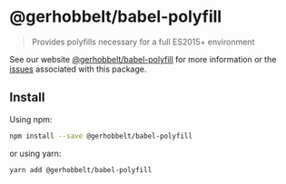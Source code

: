 # @gerhobbelt/babel-polyfill

> Provides polyfills necessary for a full ES2015+ environment

See our website [@gerhobbelt/babel-polyfill](https://babeljs.io/docs/en/next/babel-polyfill.html) for more information or the [issues](https://github.com/babel/babel/issues?utf8=%E2%9C%93&q=is%3Aissue+label%3A%22pkg%3A%20polyfill%22+is%3Aopen) associated with this package.

## Install

Using npm:

```sh
npm install --save @gerhobbelt/babel-polyfill
```

or using yarn:

```sh
yarn add @gerhobbelt/babel-polyfill
```
